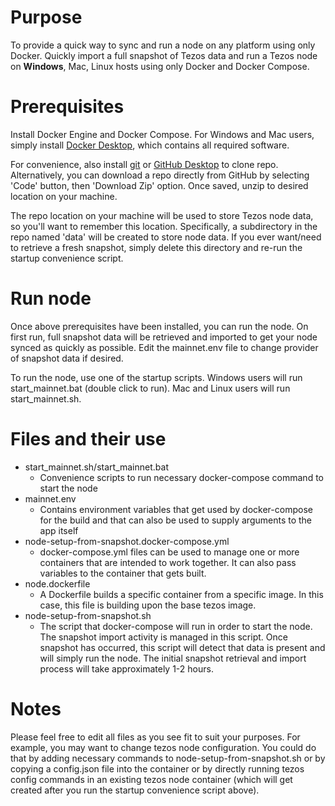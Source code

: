 # Purpose
To provide a quick way to sync and run a node on any platform using only Docker. Quickly import a full snapshot of Tezos data and run a Tezos node on **Windows**, Mac, Linux hosts using only Docker and Docker Compose.

# Prerequisites
Install Docker Engine and Docker Compose. For Windows and Mac users, simply install [Docker Desktop](https://www.docker.com/products/docker-desktop), which contains all required software.

For convenience, also install [git](https://git-scm.com/downloads) or [GitHub Desktop](https://desktop.github.com/) to clone repo. Alternatively, you can download a repo directly from GitHub by selecting 'Code' button, then 'Download Zip' option. Once saved, unzip to desired location on your machine. 

The repo location on your machine will be used to store Tezos node data, so you'll want to remember this location. Specifically, a subdirectory in the repo named 'data' will be created to store node data. If you ever want/need to retrieve a fresh snapshot, simply delete this directory and re-run the startup convenience script.

# Run node
Once above prerequisites have been installed, you can run the node. On first run, full snapshot data will be retrieved and imported to get your node synced as quickly as possible. Edit the mainnet.env file to change provider of snapshot data if desired.

To run the node, use one of the startup scripts. Windows users will run start_mainnet.bat (double click to run). Mac and Linux users will run start_mainnet.sh.

# Files and their use
* start_mainnet.sh/start_mainnet.bat
  * Convenience scripts to run necessary docker-compose command to start the node
* mainnet.env
  * Contains environment variables that get used by docker-compose for the build and that can also be used to supply arguments to the app itself
* node-setup-from-snapshot.docker-compose.yml
  * docker-compose.yml files can be used to manage one or more containers that are intended to work together. It can also pass variables to the container that gets built.
* node.dockerfile
  * A Dockerfile builds a specific container from a specific image. In this case, this file is building upon the base tezos image.
* node-setup-from-snapshot.sh
  * The script that docker-compose will run in order to start the node. The snapshot import activity is managed in this script. Once snapshot has occurred, this script will detect that data is present and will simply run the node. The initial snapshot retrieval and import process will take approximately 1-2 hours.

# Notes
Please feel free to edit all files as you see fit to suit your purposes. For example, you may want to change tezos node configuration. You could do that by adding necessary commands to node-setup-from-snapshot.sh or by copying a config.json file into the container or by directly running tezos config commands in an existing tezos node container (which will get created after you run the startup convenience script above).
